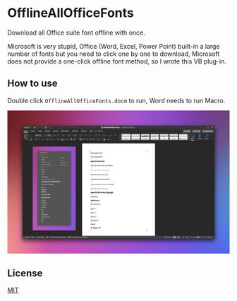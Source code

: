 # OfflineAllOfficeFonts
Download all Office suite font offline with once.

Microsoft is very stupid, Office (Word, Excel, Power Point) built-in a large number of fonts but you need to click one by one to download, Microsoft does not provide a one-click offline font method, so I wrote this VB plug-in.

## How to use
Double click `OfflineAllOfficeFonts.docm` to run, Word needs to run Macro.

![image](image.png)

## License
[MIT](LICENSE)
